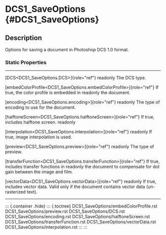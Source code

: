 DCS1\_SaveOptions {#DCS1_SaveOptions}
=================

Description
-----------

Options for saving a document in Photoshop DCS 1.0 format.

### Static Properties

  ------------------------------------------------------------------------ ------------------------------------------
  [DCS\<DCS1\_SaveOptions.DCS\>]{role="ref"} readonly                      The DCS type.

  [embedColorProfile\<DCS1\_SaveOptions.embedColorProfile\>]{role="ref"}   If true, the color profile is embedded in
  readonly                                                                 the document.

  [encoding\<DCS1\_SaveOptions.encoding\>]{role="ref"} readonly            The type of encoding to use for the
                                                                           document.

  [halftoneScreen\<DCS1\_SaveOptions.halftoneScreen\>]{role="ref"}         If true, includes halftone screen.
  readonly                                                                 

  [interpolation\<DCS1\_SaveOptions.interpolation\>]{role="ref"} readonly  If true, image interpolation is used.

  [preview\<DCS1\_SaveOptions.preview\>]{role="ref"} readonly              The type of preview.

  [transferFunction\<DCS1\_SaveOptions.transferFunction\>]{role="ref"}     If true, includes transfer functions in
  readonly                                                                 the document to compensate for dot gain
                                                                           between the image and film.

  [vectorData\<DCS1\_SaveOptions.vectorData\>]{role="ref"} readonly        If true, includes vector data. Valid only
                                                                           if the document contains vector data
                                                                           (un-rasterized text).
  ------------------------------------------------------------------------ ------------------------------------------

::: {.container .hide}
::: {.toctree}
DCS1\_SaveOptions/embedColorProfile.rst DCS1\_SaveOptions/preview.rst
DCS1\_SaveOptions/DCS.rst DCS1\_SaveOptions/encoding.rst
DCS1\_SaveOptions/halftoneScreen.rst
DCS1\_SaveOptions/transferFunction.rst DCS1\_SaveOptions/vectorData.rst
DCS1\_SaveOptions/interpolation.rst
:::
:::
